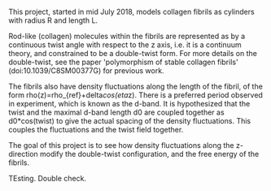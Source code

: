 This project, started in mid July 2018, models collagen fibrils as cylinders with radius R and length L.

Rod-like (collagen) molecules within the fibrils are represented as by a continuous twist angle with respect to the z axis, i.e. it is a continuum theory, and constrained to be a double-twist form. For more details on the double-twist, see the paper 'polymorphism of stable collagen fibrils' (doi:10.1039/C8SM00377G) for previous work.

The fibrils also have density fluctuations along the length of the fibril, of the form rho(z)=rho_{ref}+delta*cos(eta*z). There is a preferred period observed in experiment, which is known as the d-band. It is hypothesized that the twist and the maximal d-band length d0 are coupled together as d0*cos(twist) to give the actual spacing of the density fluctuations. This couples the fluctuations and the twist field together.

The goal of this project is to see how density fluctuations along the z-direction modify the double-twist configuration, and the free energy of the fibrils.

TEsting. Double check.
